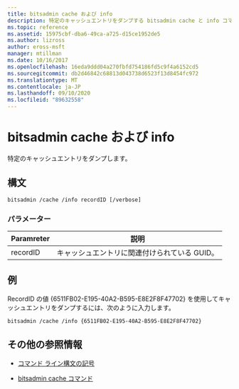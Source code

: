 ```yaml
---
title: bitsadmin cache および info
description: 特定のキャッシュエントリをダンプする bitsadmin cache と info コマンドのリファレンス記事です。
ms.topic: reference
ms.assetid: 15975cbf-dba6-49ca-a725-d15ce1952de5
ms.author: lizross
author: eross-msft
manager: mtillman
ms.date: 10/16/2017
ms.openlocfilehash: 16eda9ddd04a270fbfd754186fd5c9f4a6152cd5
ms.sourcegitcommit: db2d46842c68813d043738d6523f13d8454fc972
ms.translationtype: MT
ms.contentlocale: ja-JP
ms.lasthandoff: 09/10/2020
ms.locfileid: "89632558"
---
```

# <a name="bitsadmin-cache-and-info"></a>bitsadmin cache および info

特定のキャッシュエントリをダンプします。

## <a name="syntax"></a>構文

```
bitsadmin /cache /info recordID [/verbose]
```

### <a name="parameters"></a>パラメーター

| Paramreter | 説明 |
| -------------- | -------------- |
| recordID | キャッシュエントリに関連付けられている GUID。 |

## <a name="examples"></a>例

RecordID の値 {6511FB02-E195-40A2-B595-E8E2F8F47702} を使用してキャッシュエントリをダンプするには、次のように入力します。

```
bitsadmin /cache /info {6511FB02-E195-40A2-B595-E8E2F8F47702}
```

## <a name="additional-references"></a>その他の参照情報

- [コマンド ライン構文の記号](command-line-syntax-key.md)

- [bitsadmin cache コマンド](bitsadmin-cache.md)
